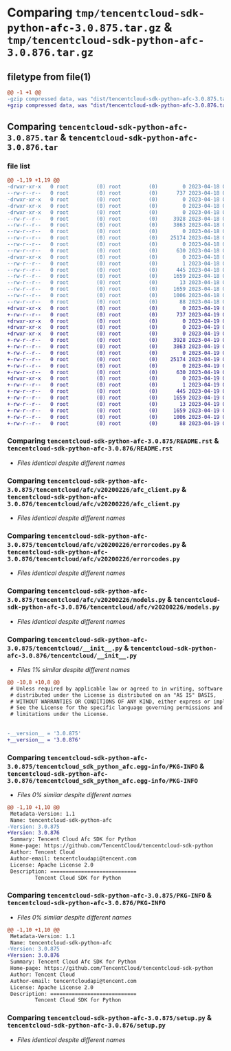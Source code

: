 # Comparing `tmp/tencentcloud-sdk-python-afc-3.0.875.tar.gz` & `tmp/tencentcloud-sdk-python-afc-3.0.876.tar.gz`

## filetype from file(1)

```diff
@@ -1 +1 @@
-gzip compressed data, was "dist/tencentcloud-sdk-python-afc-3.0.875.tar", last modified: Tue Apr 18 00:20:04 2023, max compression
+gzip compressed data, was "dist/tencentcloud-sdk-python-afc-3.0.876.tar", last modified: Wed Apr 19 00:15:31 2023, max compression
```

## Comparing `tencentcloud-sdk-python-afc-3.0.875.tar` & `tencentcloud-sdk-python-afc-3.0.876.tar`

### file list

```diff
@@ -1,19 +1,19 @@
-drwxr-xr-x   0 root         (0) root         (0)        0 2023-04-18 00:20:04.000000 tencentcloud-sdk-python-afc-3.0.875/
--rw-r--r--   0 root         (0) root         (0)      737 2023-04-18 00:20:04.000000 tencentcloud-sdk-python-afc-3.0.875/README.rst
-drwxr-xr-x   0 root         (0) root         (0)        0 2023-04-18 00:20:04.000000 tencentcloud-sdk-python-afc-3.0.875/tencentcloud/
-drwxr-xr-x   0 root         (0) root         (0)        0 2023-04-18 00:20:04.000000 tencentcloud-sdk-python-afc-3.0.875/tencentcloud/afc/
-drwxr-xr-x   0 root         (0) root         (0)        0 2023-04-18 00:20:04.000000 tencentcloud-sdk-python-afc-3.0.875/tencentcloud/afc/v20200226/
--rw-r--r--   0 root         (0) root         (0)     3928 2023-04-18 00:20:04.000000 tencentcloud-sdk-python-afc-3.0.875/tencentcloud/afc/v20200226/afc_client.py
--rw-r--r--   0 root         (0) root         (0)     3863 2023-04-18 00:20:04.000000 tencentcloud-sdk-python-afc-3.0.875/tencentcloud/afc/v20200226/errorcodes.py
--rw-r--r--   0 root         (0) root         (0)        0 2023-04-18 00:20:04.000000 tencentcloud-sdk-python-afc-3.0.875/tencentcloud/afc/v20200226/__init__.py
--rw-r--r--   0 root         (0) root         (0)    25174 2023-04-18 00:20:04.000000 tencentcloud-sdk-python-afc-3.0.875/tencentcloud/afc/v20200226/models.py
--rw-r--r--   0 root         (0) root         (0)        0 2023-04-18 00:20:04.000000 tencentcloud-sdk-python-afc-3.0.875/tencentcloud/afc/__init__.py
--rw-r--r--   0 root         (0) root         (0)      630 2023-04-18 00:20:04.000000 tencentcloud-sdk-python-afc-3.0.875/tencentcloud/__init__.py
-drwxr-xr-x   0 root         (0) root         (0)        0 2023-04-18 00:20:04.000000 tencentcloud-sdk-python-afc-3.0.875/tencentcloud_sdk_python_afc.egg-info/
--rw-r--r--   0 root         (0) root         (0)        1 2023-04-18 00:20:04.000000 tencentcloud-sdk-python-afc-3.0.875/tencentcloud_sdk_python_afc.egg-info/dependency_links.txt
--rw-r--r--   0 root         (0) root         (0)      445 2023-04-18 00:20:04.000000 tencentcloud-sdk-python-afc-3.0.875/tencentcloud_sdk_python_afc.egg-info/SOURCES.txt
--rw-r--r--   0 root         (0) root         (0)     1659 2023-04-18 00:20:04.000000 tencentcloud-sdk-python-afc-3.0.875/tencentcloud_sdk_python_afc.egg-info/PKG-INFO
--rw-r--r--   0 root         (0) root         (0)       13 2023-04-18 00:20:04.000000 tencentcloud-sdk-python-afc-3.0.875/tencentcloud_sdk_python_afc.egg-info/top_level.txt
--rw-r--r--   0 root         (0) root         (0)     1659 2023-04-18 00:20:04.000000 tencentcloud-sdk-python-afc-3.0.875/PKG-INFO
--rw-r--r--   0 root         (0) root         (0)     1006 2023-04-18 00:20:04.000000 tencentcloud-sdk-python-afc-3.0.875/setup.py
--rw-r--r--   0 root         (0) root         (0)       88 2023-04-18 00:20:04.000000 tencentcloud-sdk-python-afc-3.0.875/setup.cfg
+drwxr-xr-x   0 root         (0) root         (0)        0 2023-04-19 00:15:31.000000 tencentcloud-sdk-python-afc-3.0.876/
+-rw-r--r--   0 root         (0) root         (0)      737 2023-04-19 00:15:30.000000 tencentcloud-sdk-python-afc-3.0.876/README.rst
+drwxr-xr-x   0 root         (0) root         (0)        0 2023-04-19 00:15:31.000000 tencentcloud-sdk-python-afc-3.0.876/tencentcloud/
+drwxr-xr-x   0 root         (0) root         (0)        0 2023-04-19 00:15:31.000000 tencentcloud-sdk-python-afc-3.0.876/tencentcloud/afc/
+drwxr-xr-x   0 root         (0) root         (0)        0 2023-04-19 00:15:31.000000 tencentcloud-sdk-python-afc-3.0.876/tencentcloud/afc/v20200226/
+-rw-r--r--   0 root         (0) root         (0)     3928 2023-04-19 00:15:30.000000 tencentcloud-sdk-python-afc-3.0.876/tencentcloud/afc/v20200226/afc_client.py
+-rw-r--r--   0 root         (0) root         (0)     3863 2023-04-19 00:15:30.000000 tencentcloud-sdk-python-afc-3.0.876/tencentcloud/afc/v20200226/errorcodes.py
+-rw-r--r--   0 root         (0) root         (0)        0 2023-04-19 00:15:30.000000 tencentcloud-sdk-python-afc-3.0.876/tencentcloud/afc/v20200226/__init__.py
+-rw-r--r--   0 root         (0) root         (0)    25174 2023-04-19 00:15:30.000000 tencentcloud-sdk-python-afc-3.0.876/tencentcloud/afc/v20200226/models.py
+-rw-r--r--   0 root         (0) root         (0)        0 2023-04-19 00:15:30.000000 tencentcloud-sdk-python-afc-3.0.876/tencentcloud/afc/__init__.py
+-rw-r--r--   0 root         (0) root         (0)      630 2023-04-19 00:15:30.000000 tencentcloud-sdk-python-afc-3.0.876/tencentcloud/__init__.py
+drwxr-xr-x   0 root         (0) root         (0)        0 2023-04-19 00:15:31.000000 tencentcloud-sdk-python-afc-3.0.876/tencentcloud_sdk_python_afc.egg-info/
+-rw-r--r--   0 root         (0) root         (0)        1 2023-04-19 00:15:31.000000 tencentcloud-sdk-python-afc-3.0.876/tencentcloud_sdk_python_afc.egg-info/dependency_links.txt
+-rw-r--r--   0 root         (0) root         (0)      445 2023-04-19 00:15:31.000000 tencentcloud-sdk-python-afc-3.0.876/tencentcloud_sdk_python_afc.egg-info/SOURCES.txt
+-rw-r--r--   0 root         (0) root         (0)     1659 2023-04-19 00:15:31.000000 tencentcloud-sdk-python-afc-3.0.876/tencentcloud_sdk_python_afc.egg-info/PKG-INFO
+-rw-r--r--   0 root         (0) root         (0)       13 2023-04-19 00:15:31.000000 tencentcloud-sdk-python-afc-3.0.876/tencentcloud_sdk_python_afc.egg-info/top_level.txt
+-rw-r--r--   0 root         (0) root         (0)     1659 2023-04-19 00:15:31.000000 tencentcloud-sdk-python-afc-3.0.876/PKG-INFO
+-rw-r--r--   0 root         (0) root         (0)     1006 2023-04-19 00:15:30.000000 tencentcloud-sdk-python-afc-3.0.876/setup.py
+-rw-r--r--   0 root         (0) root         (0)       88 2023-04-19 00:15:31.000000 tencentcloud-sdk-python-afc-3.0.876/setup.cfg
```

### Comparing `tencentcloud-sdk-python-afc-3.0.875/README.rst` & `tencentcloud-sdk-python-afc-3.0.876/README.rst`

 * *Files identical despite different names*

### Comparing `tencentcloud-sdk-python-afc-3.0.875/tencentcloud/afc/v20200226/afc_client.py` & `tencentcloud-sdk-python-afc-3.0.876/tencentcloud/afc/v20200226/afc_client.py`

 * *Files identical despite different names*

### Comparing `tencentcloud-sdk-python-afc-3.0.875/tencentcloud/afc/v20200226/errorcodes.py` & `tencentcloud-sdk-python-afc-3.0.876/tencentcloud/afc/v20200226/errorcodes.py`

 * *Files identical despite different names*

### Comparing `tencentcloud-sdk-python-afc-3.0.875/tencentcloud/afc/v20200226/models.py` & `tencentcloud-sdk-python-afc-3.0.876/tencentcloud/afc/v20200226/models.py`

 * *Files identical despite different names*

### Comparing `tencentcloud-sdk-python-afc-3.0.875/tencentcloud/__init__.py` & `tencentcloud-sdk-python-afc-3.0.876/tencentcloud/__init__.py`

 * *Files 1% similar despite different names*

```diff
@@ -10,8 +10,8 @@
 # Unless required by applicable law or agreed to in writing, software
 # distributed under the License is distributed on an "AS IS" BASIS,
 # WITHOUT WARRANTIES OR CONDITIONS OF ANY KIND, either express or implied.
 # See the License for the specific language governing permissions and
 # limitations under the License.
 
 
-__version__ = '3.0.875'
+__version__ = '3.0.876'
```

### Comparing `tencentcloud-sdk-python-afc-3.0.875/tencentcloud_sdk_python_afc.egg-info/PKG-INFO` & `tencentcloud-sdk-python-afc-3.0.876/tencentcloud_sdk_python_afc.egg-info/PKG-INFO`

 * *Files 0% similar despite different names*

```diff
@@ -1,10 +1,10 @@
 Metadata-Version: 1.1
 Name: tencentcloud-sdk-python-afc
-Version: 3.0.875
+Version: 3.0.876
 Summary: Tencent Cloud Afc SDK for Python
 Home-page: https://github.com/TencentCloud/tencentcloud-sdk-python
 Author: Tencent Cloud
 Author-email: tencentcloudapi@tencent.com
 License: Apache License 2.0
 Description: ============================
         Tencent Cloud SDK for Python
```

### Comparing `tencentcloud-sdk-python-afc-3.0.875/PKG-INFO` & `tencentcloud-sdk-python-afc-3.0.876/PKG-INFO`

 * *Files 0% similar despite different names*

```diff
@@ -1,10 +1,10 @@
 Metadata-Version: 1.1
 Name: tencentcloud-sdk-python-afc
-Version: 3.0.875
+Version: 3.0.876
 Summary: Tencent Cloud Afc SDK for Python
 Home-page: https://github.com/TencentCloud/tencentcloud-sdk-python
 Author: Tencent Cloud
 Author-email: tencentcloudapi@tencent.com
 License: Apache License 2.0
 Description: ============================
         Tencent Cloud SDK for Python
```

### Comparing `tencentcloud-sdk-python-afc-3.0.875/setup.py` & `tencentcloud-sdk-python-afc-3.0.876/setup.py`

 * *Files identical despite different names*

